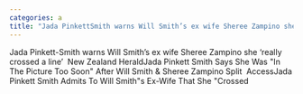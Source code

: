 ```yaml
---
categories: a
title: "Jada PinkettSmith warns Will Smith’s ex wife Sheree Zampino she ‘really crossed a line’  New Zealand Herald"
---
```

Jada Pinkett-Smith warns Will Smith’s ex wife Sheree Zampino she ‘really crossed a line’&nbsp;&nbsp;New Zealand HeraldJada Pinkett Smith Says She Was "In The Picture Too Soon" After Will Smith & Sheree Zampino Split&nbsp;&nbsp;AccessJada Pinkett Smith Admits To Will Smith"s Ex-Wife That She "Crossed
